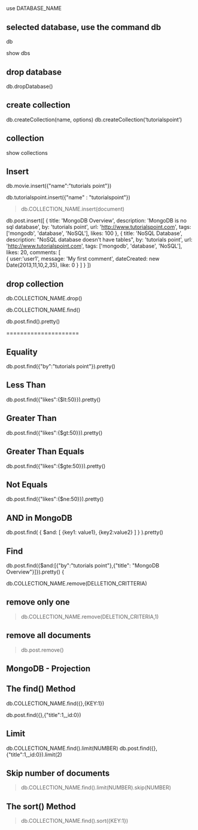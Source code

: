 
##
use DATABASE_NAME

## selected database, use the command db

db

show dbs

## drop database
db.dropDatabase()

## create collection
db.createCollection(name, options)
db.createCollection(‘tutorialspoint’)

## collection
show collections

## Insert
db.movie.insert({"name":"tutorials point"})

db.tutorialspoint.insert({"name" : "tutorialspoint"})
>db.COLLECTION_NAME.insert(document)


db.post.insert([
   {
      title: 'MongoDB Overview', 
      description: 'MongoDB is no sql database',
      by: 'tutorials point',
      url: 'http://www.tutorialspoint.com',
      tags: ['mongodb', 'database', 'NoSQL'],
      likes: 100
   },
   {
      title: 'NoSQL Database', 
      description: "NoSQL database doesn't have tables",
      by: 'tutorials point',
      url: 'http://www.tutorialspoint.com',
      tags: ['mongodb', 'database', 'NoSQL'],
      likes: 20, 
      comments: [	
         {
            user:'user1',
            message: 'My first comment',
            dateCreated: new Date(2013,11,10,2,35),
            like: 0 
         }
      ]
   }
])

## drop collection
db.COLLECTION_NAME.drop()

db.COLLECTION_NAME.find()

db.post.find().pretty()

=====================
## Equality
db.post.find({"by":"tutorials point"}).pretty()

## Less Than
 db.post.find({"likes":{$lt:50}}).pretty()

## Greater Than
db.post.find({"likes":{$gt:50}}).pretty()

## Greater Than Equals
db.post.find({"likes":{$gte:50}}).pretty()

## Not Equals 
db.post.find({"likes":{$ne:50}}).pretty()

## AND in MongoDB
db.post.find(
   {
      $and: [
         {key1: value1}, {key2:value2}
      ]
   }
).pretty()

## Find
db.post.find({$and:[{"by":"tutorials point"},{"title": "MongoDB Overview"}]}).pretty() {

db.COLLECTION_NAME.remove(DELLETION_CRITTERIA)

## remove only one
>db.COLLECTION_NAME.remove(DELETION_CRITERIA,1)
## remove all documents
>db.post.remove()

## MongoDB - Projection

## The find() Method

db.COLLECTION_NAME.find({},{KEY:1})

db.post.find({},{"title":1,_id:0})

## Limit
db.COLLECTION_NAME.find().limit(NUMBER)
db.post.find({},{"title":1,_id:0}).limit(2)

## Skip number of documents
>db.COLLECTION_NAME.find().limit(NUMBER).skip(NUMBER)

## The sort() Method
>db.COLLECTION_NAME.find().sort({KEY:1})


